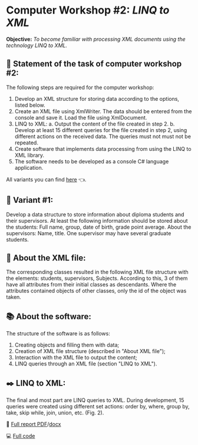 # **Computer Workshop #2:** *LINQ to XML*
**Objective:** *To become familiar with processing XML documents using the technology
LINQ to XML.*

## :brain: Statement of the task of computer workshop #2:
The following steps are required for the computer workshop:
1) Develop an XML structure for storing data according to the options, listed below.
2) Create an XML file using XmlWriter. The data should be entered from the console and save it. Load the file using XmlDocument.
3) LINQ to XML:
    a. Output the content of the file created in step 2.
    b. Develop at least 15 different queries for the file created in step 2, using different actions on the received data. The queries must not must not be repeated.
4) Create software that implements data processing from using the LINQ to XML library.
5) The software needs to be developed as a console C# language application.

All variants you can find [here](https://github.com/MilaHalko/C4_.NET/blob/Lab2/AllVariants2.pdf) :point_left:.

## :eyes: Variant #1:
Develop a data structure to store information about diploma students and their supervisors. 
At least the following information should be stored about the students: Full name, group, date of birth, grade point average. 
About the supervisors: Name, title. One supervisor may have several graduate students.

## :floppy_disk: About the XML file:
The corresponding classes resulted in the following XML file structure with the elements: students, supervisors, Subjects. According to this, 3 of them have all attributes from their initial classes as descendants. Where the attributes contained objects of other classes, only the id of the object was taken.

## :books: About the software:
The structure of the software is as follows:
1) Creating objects and filling them with data;
2) Creation of XML file structure (described in "About XML file");
3) Interaction with the XML file to output the content;
4) LINQ queries through an XML file (section "LINQ to XML").

## :black_nib: LINQ to XML:
The final and most part are LINQ queries to XML. During development, 15 queries were created using different set actions: order by, where, group by, take, skip while, join, union, etc. (Fig. 2).

:memo: [Full report PDF](https://github.com/MilaHalko/C4_.NET/blob/Lab2/Lab2.pdf)/[docx](https://github.com/MilaHalko/C4_.NET/blob/Lab2/Lab2.docx)

:computer: [Full code](https://github.com/MilaHalko/C4_.NET/tree/Lab2/Lab2_XML/Lab2_XML) 
